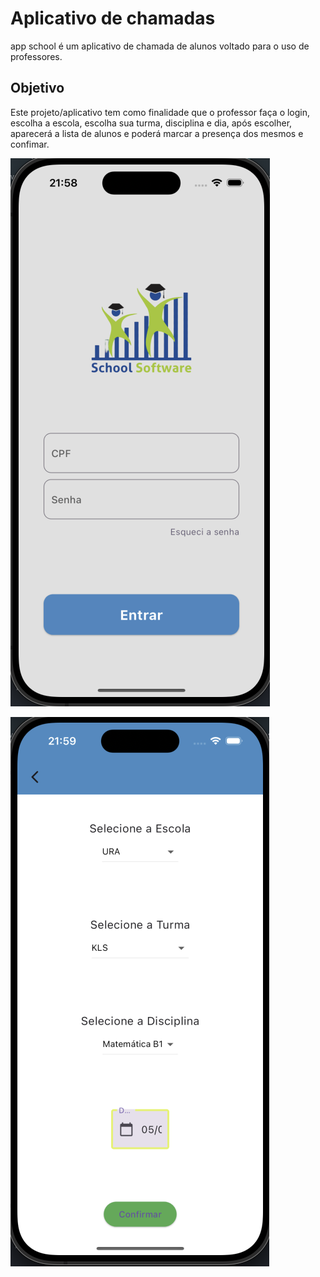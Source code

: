 # Aplicativo de chamadas

app school é um aplicativo de chamada de alunos voltado para o uso de professores.


## Objetivo

Este projeto/aplicativo tem como finalidade que o professor faça o login, escolha a escola, escolha sua turma, disciplina e dia, após escolher, aparecerá a lista de alunos e poderá marcar a presença dos mesmos e confimar.

![i](assets/scs1.png)

![i](assets/scs2.png)


